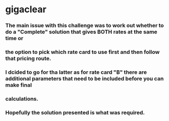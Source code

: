 # gigaclear

### The main issue with this challenge was to work out whether to do a "Complete" solution that gives BOTH rates at the same time or
### the option to pick which rate card to use first and then follow that pricing route.

### I dcided to go for tha latter as for rate card "B" there are additional parameters that need to be included before you can make final
### calculations. 

### Hopefully the solution presented is what was required. 
